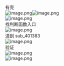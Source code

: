 有壳<br />![image.png](https://cdn.nlark.com/yuque/0/2023/png/22837360/1696150009091-5536d68e-5aad-4bab-94ae-ec2a1400edd8.png#averageHue=%23c3d4b0&clientId=u1182148e-4da4-4&from=paste&height=178&id=ub6afbbf7&originHeight=251&originWidth=439&originalType=binary&ratio=1&rotation=0&showTitle=false&size=74507&status=done&style=none&taskId=uc9b3d13f-1015-49fd-8ca2-6e874181d1d&title=&width=312)![image.png](https://cdn.nlark.com/yuque/0/2023/png/22837360/1696150026182-8154f845-185e-4f41-944e-fb1b0e5a0e9c.png#averageHue=%23eccd8f&clientId=u1182148e-4da4-4&from=paste&height=187&id=u16a6e8ca&originHeight=255&originWidth=237&originalType=binary&ratio=1&rotation=0&showTitle=false&size=33308&status=done&style=none&taskId=u654fd9df-de76-448c-8db7-e7b10460f3a&title=&width=174)<br />![image.png](https://cdn.nlark.com/yuque/0/2023/png/22837360/1696150106454-40557adf-7768-4836-8210-5ab5809ba106.png#averageHue=%23b0afae&clientId=u1182148e-4da4-4&from=paste&height=225&id=ud0682d1d&originHeight=225&originWidth=605&originalType=binary&ratio=1&rotation=0&showTitle=false&size=58980&status=done&style=none&taskId=udbcf944e-e0e1-42f0-9e43-1c170f8e6bd&title=&width=605)<br />找判断函数入口<br />![image.png](https://cdn.nlark.com/yuque/0/2023/png/22837360/1696150665955-7b050c05-cf3b-4a2a-a93e-374b7a7ae6cf.png#averageHue=%23fdfdfc&clientId=u1182148e-4da4-4&from=paste&height=347&id=u742cca5b&originHeight=347&originWidth=668&originalType=binary&ratio=1&rotation=0&showTitle=false&size=32885&status=done&style=none&taskId=ud260b3bb-6649-4d2f-aeaf-c487272066e&title=&width=668)<br />进到 sub_401383<br />![image.png](https://cdn.nlark.com/yuque/0/2023/png/22837360/1696152707928-6fe56494-3d60-4fe3-9a1d-7ee823ffc482.png#averageHue=%23fdfdfc&clientId=u1182148e-4da4-4&from=paste&height=257&id=u08c8364e&originHeight=390&originWidth=505&originalType=binary&ratio=1&rotation=0&showTitle=false&size=20970&status=done&style=none&taskId=uf5f1f057-1d3a-4d18-87b5-450ae5e4f62&title=&width=333)<br />验证<br />![image.png](https://cdn.nlark.com/yuque/0/2023/png/22837360/1696153270297-9f741fe6-905b-435c-8393-98f09d47c3b8.png#averageHue=%23afaead&clientId=ubeddbbeb-cfd0-4&from=paste&height=136&id=u756f1956&originHeight=210&originWidth=429&originalType=binary&ratio=1&rotation=0&showTitle=false&size=33171&status=done&style=none&taskId=ub12d9b99-7449-43ee-b9d9-63236378ac7&title=&width=278)<br />![image.png](https://cdn.nlark.com/yuque/0/2023/png/22837360/1696153302614-8983811f-7437-4311-b669-85c36f886de2.png#averageHue=%2320201e&clientId=ubeddbbeb-cfd0-4&from=paste&height=220&id=u24bcd15e&originHeight=290&originWidth=364&originalType=binary&ratio=1&rotation=0&showTitle=false&size=7200&status=done&style=none&taskId=u02ddcfed-5bed-494e-b829-eb582b78e4c&title=&width=276)
